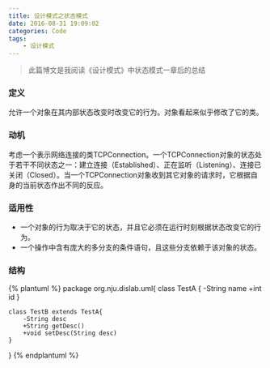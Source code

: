 ```yaml
---
title: 设计模式之状态模式
date: 2016-08-31 19:09:02
categories: Code
tags:
	- 设计模式
---
```


> 此篇博文是我阅读《设计模式》中状态模式一章后的总结

### 定义
允许一个对象在其内部状态改变时改变它的行为。对象看起来似乎修改了它的类。

### 动机
考虑一个表示网络连接的类TCPConnection。一个TCPConnection对象的状态处于若干不同状态之一：建立连接（Established）、正在监听（Listening）、连接已关闭（Closed）。当一个TCPConnection对象收到其它对象的请求时，它根据自身的当前状态作出不同的反应。

### 适用性
* 一个对象的行为取决于它的状态，并且它必须在运行时刻根据状态改变它的行为。
* 一个操作中含有庞大的多分支的条件语句，且这些分支依赖于该对象的状态。

### 结构

{% plantuml %}
package org.nju.dislab.uml{
    class TestA {
        -String name
        +int id
    }

    class TestB extends TestA{
        -String desc
        +String getDesc()
        +void setDesc(String desc)
    }
}
{% endplantuml %}